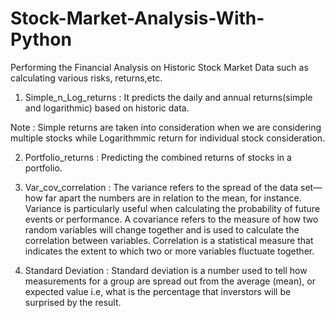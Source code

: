 # Stock-Market-Analysis-With-Python
Performing the Financial Analysis on Historic Stock Market Data such as calculating various risks, returns,etc.

1) Simple_n_Log_returns : It predicts the daily and annual returns(simple and logarithmic) based on historic data.

Note : Simple returns are taken into consideration when we are considering multiple stocks while Logarithmmic return for individual stock consideration.

2) Portfolio_returns : Predicting the combined returns of stocks in a portfolio.

3) Var_cov_correlation : The variance refers to the spread of the data set—how far apart the numbers are in relation to the mean, for instance. Variance is particularly useful when calculating the probability of future events or performance.
A covariance refers to the measure of how two random variables will change together and is used to calculate the correlation between variables.
Correlation is a statistical measure that indicates the extent to which two or more variables fluctuate together.

4) Standard Deviation : Standard deviation is a number used to tell how measurements for a group are spread out from the average (mean), or expected value i.e, what is the percentage that inverstors will be surprised by the result.
